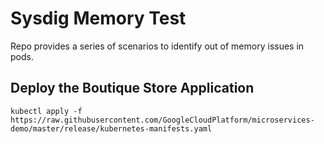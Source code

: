 # Sysdig Memory Test

Repo provides a series of scenarios to identify out of memory issues in pods.

## Deploy the Boutique Store Application

```
kubectl apply -f https://raw.githubusercontent.com/GoogleCloudPlatform/microservices-demo/master/release/kubernetes-manifests.yaml
```  

